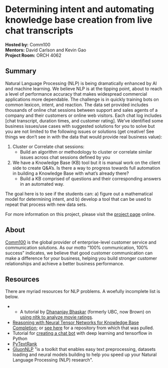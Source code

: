 # Determining intent and automating knowledge base creation from live chat transcripts

**Hosted by:** Comm100  
**Mentors:** David Carlson and Kevin Gao  
**Project Room:** ORCH 4062

## Summary

Natural Language Processing (NLP) is being dramatically enhanced by AI and
machine learning. We believe NLP is at the tipping point, about to reach a level
of performance accuracy that makes widespread commercial applications more
dependable. The challenge is in quickly training bots on common lexicon, intent,
and reaction. The data set provided includes thousands of online chat sessions
between support and sales agents of a company and their customers or online web
visitors. Each chat log includes [chat transcript, duration times, and customer
rating]. We’ve identified some business issues/use cases with suggested
solutions for you to solve but you are not limited to the following issues or
solutions (get creative! See things we don’t see in with the data that would
provide real business value):

1. Cluster or Correlate chat sessions:
   * Build an algorithm or methodology to cluster or correlate similar issues
     across chat sessions defined by you
2. We have a Knowledge Base (KB) tool but it is manual work on the client side
   to create Q&A’s. Is there a way to progress towards full automation in
   building a Knowledge Base with what’s already there?
   * Build a KB comprised of questions and their corresponding answers in an
     automated way.

The goal here is to see if the students can: a) figure out a mathematical model
for determining intent, and b) develop a tool that can be used to repeat that
process with new data sets.

For more information on this project, please visit the
[project page](http://workshop.bcdata.ca/2018/project/project-4/) online.


## About


[Comm100](https://www.comm100.com/) is the global provider of enterprise-level
customer service and communication solutions. As our motto “100% communication,
100% success” indicates, we believe that good customer communication can make a
difference for your business, helping you build stronger customer relationships
and achieve a better business performance.


## Resources

There are myriad resources for NLP problems. A woefully incomplete list is below.

* * A tutorial by [Dhananjay Bhaskar](http://www.dhananjaybhaskar.com/)
  (formerly UBC, now Brown) on [using nltk to analyze movie
  ratings](https://github.com/ubcs3/2016-Fall/blob/master/2016-11-25-notes.ipynb).
* [Reasoning with Neural Tensor Networks for Knowledge Base
  Completion](https://nlp.stanford.edu/pubs/SocherChenManningNg_NIPS2013.pdf);
  or [see
  here](https://github.com/GauravBh1010tt/DeepLearn?utm_source=mybridge&utm_medium=blog&utm_campaign=read_more)
  for a repository from which that was pulled.
* Tutorial for [creating a chat
  bot](https://www.youtube.com/watch?v=dvOnYLDg8_Y) with deep learning and
  tensorflow in Python
* [PyTextRank](https://medium.com/@aneesha/beyond-bag-of-words-using-pytextrank-to-find-phrases-and-summarize-text-f736fa3773c5)
* [GluonNLP](https://github.com/dmlc/gluon-nlp?utm_source=mybridge&utm_medium=blog&utm_campaign=read_more)
  "is a toolkit that enables easy text preprocessing, datasets loading and
  neural models building to help you speed up your Natural Language Processing
  (NLP) research".
